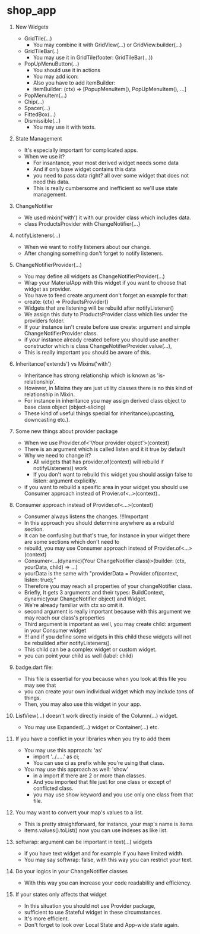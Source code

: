 # shop_app

1. New Widgets
   * GridTile(...)
     * You may combine it with GridView(...) or GridView.builder(...)
   * GridTileBar(..)
     * You may use it in GridTile(footer: GridTileBar(...))
   * PopUpMenuButton(...)
     * You should use it in actions
     * You may add icon: 
     * Also you have to add itemBuilder:
     * itemBuilder: (ctx) => [PopupMenuItem(), PopUpMenuItem(), ...]
   * PopMenuItem(...)
   * Chip(...)
   * Spacer(...)
   * FittedBox(...)
   * Dismissible(...)
      * You may use it with texts.
2. State Management
    * It's especially important for complicated apps.
    * When we use it?
      * For insantance, your most derived widget needs some data
      * And if only base widget contains this data
      * you need to pass data right? all over some widget that does not need this data.
      * This is really cumbersome and inefficient so we'll use state management.
3. ChangeNotifier
   * We used mixin('with') it with our provider class which includes data.
   * class ProductsProvider with ChangeNotifier{...}
4. notifyListeners(...)
   * When we want to notify listeners about our change.
   * After changing something don't forget to notify listeners.
5. ChangeNotifierProvider(...)
   * You may define all widgets as ChangeNotifierProvider(...)
   * Wrap your MaterialApp with this widget if you want to choose that widget as provider.
   * You have to feed create argument don't forget an example for that:
   * create: (ctx) => ProductsProvider()
   * Widgets that are listening will be rebuild after notifyListener()
   * We assign this duty to ProductsProvider class which lies under the providers folder.
   * If your instance isn't create before use create: argument and simple ChangeNotifierProvider class.
   * if your instance already created before you should use another constructor which is class ChangeNotifierProvider.value(...),
   * This is really important you should be aware of this.
   
6. Inheritance('extends') vs Mixins('with')
   * Inheritance has strong relationship which is known as 'is-relationship'.
   * Hovewer, in Mixins they are just utility classes there is no this kind of relationship in Mixin.
   * For instance in inheritance you may assign derived class object to base class object (object-slicing)
   * These kind of useful things special for inheritance(upcasting, downcasting etc.).
7. Some new things about provider package
   * When we use Provider.of<'\Your provider object'>(context)
   * There is an argument which is called listen and it it true by default
   * Why we need to change it?
     * All widgets that has provider.of<your class>(context) will rebuild if notifyListeners() work  
     * If you don't want to rebuild this widget you should assign false to listen: argument explicitly.
   * if you want to rebuild a spesific area in your widget you should use Consumer approach instead of Provier.of<..>(context)..
 8. Consumer approach instead of Provider.of<...>(context)
    * Consumer always listens the changes. !!!Important
    * In this approach you should determine anywhere as a rebuild section.
    * It can be confusing but that's true, for instance in your widget there are some sections which don't need to 
    * rebuild, you may use Consumer approach instead of Provider.of<...>(context)
    * Consumer<...(dynamic)(Your ChangeNotifier class)>(builder: (ctx, yourData, child) => ...)
    * yourData is the same with "providerData = Provider.of<Your ChangeNotifier class>(context, listen: true);"
    * Therefore you may reach all properties of your changeNotifier class.
    * Briefly, It gets 3 arguments and their types: BuildContext, dynamic(your ChangeNotifier object) and Widget.
    * We're already familiar with ctx so omit it.
    * second argument is really important because with this argument we may reach our class's properties
    * Third argument is important as well, you may create child: argument in your Consumer widget
    * !!! and if you define some widgets in this child these widgets will not be rebuilded after notifyListeners().
    * This child can be a complex widget or custom widget.
    * you can point your child as well (label: child) 
 9. badge.dart file:
    * This file is essential for you because when you look at this file you may see that
    * you can create your own individual widget which may include tons of things.
    * Then, you may also use this widget in your app. 
 
10. ListView(...) doesn't work directly inside of the Column(...) widget.
    * You may use Expanded(...) widget or Container(...) etc. 
11. If you have a conflict in your libraries when you try to add them
    * You may use this approach:  'as'
      * import '../.....' as ci;  
      * You can use ci as prefix while you're using that class. 
    * You may use this approach as well:  'show'
      * in a import if there are 2 or more than classes.
      * And you imported that file just for one class or except of conflicted class.
      * you may use show keyword and you use only one class from that file.
12. You may want to convert your map's values to a list.
    * This is pretty straightforward, for instance, your map's name is items 
    * items.values().toList() now you can use indexes as like list.
13. softwrap: argument can be important in text(...) widgets
    * if you have text widget and for example if you have limited width.
    * You may say softwrap: false, with this way you can restrict your text.
14. Do your logics in your ChangeNotifier classes
    * With this way you can increase your code readability and efficiency.
15. If your states only affects that widget
    * In this situation you should not use Provider package,
    * sufficient to use Stateful widget in these circumstances.
    * It's more efficient.
    * Don't forget to look over Local State and App-wide state again.
